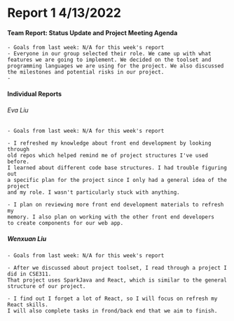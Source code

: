 
# **Report 1 4/13/2022**

#### Team Report: Status Update and Project Meeting Agenda
    - Goals from last week: N/A for this week's report
    - Everyone in our group selected their role. We came up with what features we are going to implement. We decided on the toolset and programming languages we are using for the project. We also discussed the milestones and potential risks in our project.
    -

#### Individual Reports

###### Eva Liu
    - Goals from last week: N/A for this week's report

    - I refreshed my knowledge about front end development by looking through
    old repos which helped remind me of project structures I've used before. 
    I learned about different code base structures. I had trouble figuring out 
    a specific plan for the project since I only had a general idea of the project 
    and my role. I wasn't particularly stuck with anything.
    
    - I plan on reviewing more front end development materials to refresh my 
    memory. I also plan on working with the other front end developers 
    to create components for our web app.

##### Wenxuan Liu
    - Goals from last week: N/A for this week's report

    - After we discussed about project toolset, I read through a project I did in CSE311. 
    That project uses SparkJava and React, which is similar to the general structure of our project.
    
    - I find out I forget a lot of React, so I will focus on refresh my React skills.
    I will also complete tasks in frond/back end that we aim to finish.